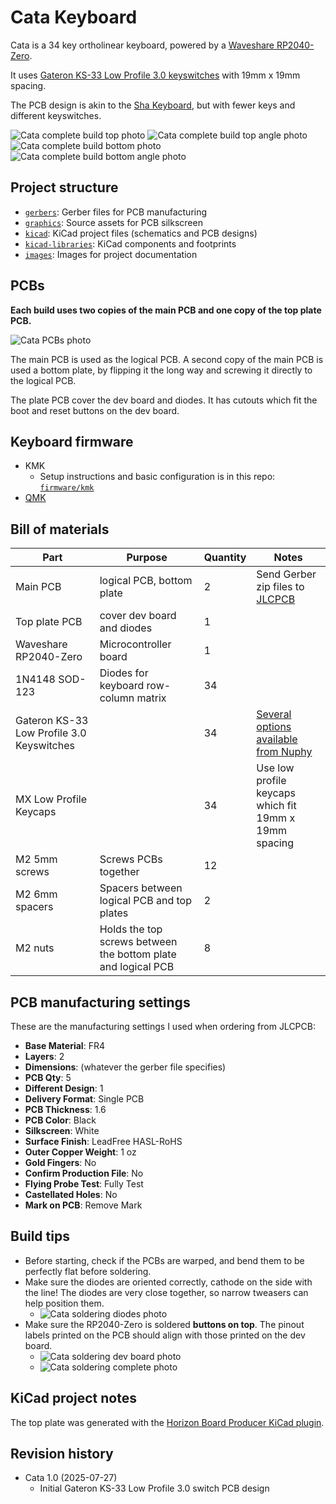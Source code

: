 # Cata Keyboard

Cata is a 34 key ortholinear keyboard, powered by a [Waveshare RP2040-Zero](https://www.waveshare.com/rp2040-zero.htm).

It uses [Gateron KS-33 Low Profile 3.0 keyswitches](https://nuphy.com/products/gateron-low-profile-3-0-switches) with 19mm x 19mm spacing.

The PCB design is akin to the [Sha Keyboard](https://github.com/skarrmann/sha), but with fewer keys and different keyswitches.

![Cata complete build top photo](images/cata-top.jpg)
![Cata complete build top angle photo](images/cata-top-angle.jpg)
![Cata complete build bottom photo](images/cata-bottom.jpg)
![Cata complete build bottom angle photo](images/cata-bottom-angle.jpg)

## Project structure

* [`gerbers`](gerbers): Gerber files for PCB manufacturing
* [`graphics`](graphics): Source assets for PCB silkscreen
* [`kicad`](kicad): KiCad project files (schematics and PCB designs)
* [`kicad-libraries`](kicad-libraries): KiCad components and footprints
* [`images`](images): Images for project documentation

## PCBs

**Each build uses two copies of the main PCB and one copy of the top plate PCB.**

![Cata PCBs photo](images/cata-pcbs.jpg)

The main PCB is used as the logical PCB. A second copy of the main PCB is used a bottom plate, by flipping it the long way and screwing it directly to the logical PCB.

The plate PCB cover the dev board and diodes. It has cutouts which fit the boot and reset buttons on the dev board.

## Keyboard firmware

* KMK
    * Setup instructions and basic configuration is in this repo: [`firmware/kmk`](firmware/kmk)
* [QMK](https://github.com/qmk/qmk_firmware/tree/master/keyboards/cata)

## Bill of materials

Part | Purpose | Quantity | Notes
---- | ------- | -------- | ---------
Main PCB  | logical PCB, bottom plate | 2 | Send Gerber zip files to [JLCPCB](https://jlcpcb.com/)
Top plate PCB  | cover dev board and diodes  | 1 | 
Waveshare RP2040-Zero | Microcontroller board | 1 |
1N4148 SOD-123 | Diodes for keyboard row-column matrix | 34 |
Gateron KS-33 Low Profile 3.0 Keyswitches |  | 34 | [Several options available from Nuphy](https://nuphy.com/products/gateron-low-profile-3-0-switches)
MX Low Profile Keycaps | | 34 | Use low profile keycaps which fit 19mm x 19mm spacing
M2 5mm screws | Screws PCBs together | 12 |
M2 6mm spacers | Spacers between logical PCB and top plates | 2 |
M2 nuts | Holds the top screws between the bottom plate and logical PCB | 8 |

## PCB manufacturing settings

These are the manufacturing settings I used when ordering from JLCPCB:

* **Base Material**: FR4
* **Layers**: 2
* **Dimensions**: (whatever the gerber file specifies)
* **PCB Qty**: 5
* **Different Design**: 1
* **Delivery Format**: Single PCB
* **PCB Thickness**: 1.6
* **PCB Color**: Black
* **Silkscreen**: White
* **Surface Finish**: LeadFree HASL-RoHS
* **Outer Copper Weight**: 1 oz
* **Gold Fingers**: No
* **Confirm Production File**: No
* **Flying Probe Test**: Fully Test
* **Castellated Holes**: No
* **Mark on PCB**: Remove Mark

## Build tips

* Before starting, check if the PCBs are warped, and bend them to be perfectly flat before soldering.
* Make sure the diodes are oriented correctly, cathode on the side with the line! The diodes are very close together, so narrow tweasers can help position them.
    * ![Cata soldering diodes photo](images/cata-solder-diodes.jpg)
* Make sure the RP2040-Zero is soldered **buttons on top**. The pinout labels printed on the PCB should align with those printed on the dev board.
    * ![Cata soldering dev board photo](images/cata-solder-dev-board.jpg)
    * ![Cata soldering complete photo](images/cata-soldering-complete.jpg)

## KiCad project notes

The top plate was generated with the [Horizon Board Producer KiCad plugin](https://github.com/skarrmann/horizon#kicad-project-notes).

## Revision history

* Cata 1.0 (2025-07-27)
    * Initial Gateron KS-33 Low Profile 3.0 switch PCB design
